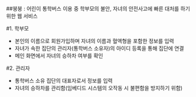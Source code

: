 ##붕붕
: 어린이 통학버스 이용 중 학부모의 불안, 자녀의 안전사고에 빠른 대처를 하기 위한 웹 서비스

#1. 학부모
- 본인의 이름으로 회원가입하며 자녀의 이름과 혈액형을 포함한 정보를 입력
- 자녀가 속한 집단의 관리자(통학버스 소유자)의 아이디 등록을 통해 집단에 연결
- 메인 화면에서 자녀의 승하차 여부를 확인

#2. 관리자
- 통학버스 소유 집단의 대표자로서 정보를 입력
- 자녀의 승하차를 관리함(임베디드 시스템의 오작동 시 불편함을 방지하기 위함)
